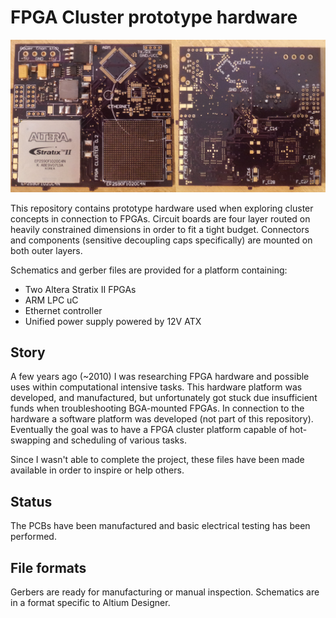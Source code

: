 # FPGA Cluster prototype hardware

<img src="https://github.com/davnils/fpga-cluster-hw/raw/master/images/joined.jpg" />

This repository contains prototype hardware used when exploring cluster concepts in connection to FPGAs.
Circuit boards are four layer routed on heavily constrained dimensions in order to fit a tight budget.
Connectors and components (sensitive decoupling caps specifically) are mounted on both outer layers.

Schematics and gerber files are provided for a platform containing:

* Two Altera Stratix II FPGAs
* ARM LPC uC
* Ethernet controller
* Unified power supply powered by 12V ATX

## Story
A few years ago (~2010) I was researching FPGA hardware and possible uses within computational intensive tasks.
This hardware platform was developed, and manufactured, but unfortunately got stuck due insufficient funds when troubleshooting BGA-mounted FPGAs.
In connection to the hardware a software platform was developed (not part of this repository).
Eventually the goal was to have a FPGA cluster platform capable of hot-swapping and scheduling of various tasks.

Since I wasn't able to complete the project, these files have been made available in order to inspire or help others.

## Status
The PCBs have been manufactured and basic electrical testing has been performed.

## File formats
Gerbers are ready for manufacturing or manual inspection.
Schematics are in a format specific to Altium Designer.
